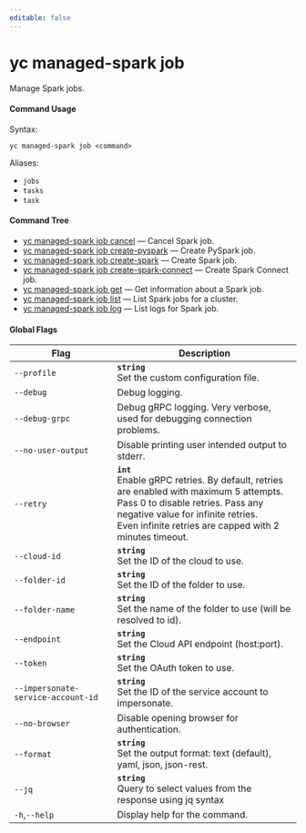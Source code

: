 ```yaml
---
editable: false
---
```


# yc managed-spark job

Manage Spark jobs.

#### Command Usage

Syntax: 

`yc managed-spark job <command>`

Aliases: 

- `jobs`
- `tasks`
- `task`

#### Command Tree

- [yc managed-spark job cancel](cancel.md) — Cancel Spark job.
- [yc managed-spark job create-pyspark](create-pyspark.md) — Create PySpark job.
- [yc managed-spark job create-spark](create-spark.md) — Create Spark job.
- [yc managed-spark job create-spark-connect](create-spark-connect.md) — Create Spark Connect job.
- [yc managed-spark job get](get.md) — Get information about a Spark job.
- [yc managed-spark job list](list.md) — List Spark jobs for a cluster.
- [yc managed-spark job log](log.md) — List logs for Spark job.

#### Global Flags

| Flag | Description |
|----|----|
|`--profile`|<b>`string`</b><br/>Set the custom configuration file.|
|`--debug`|Debug logging.|
|`--debug-grpc`|Debug gRPC logging. Very verbose, used for debugging connection problems.|
|`--no-user-output`|Disable printing user intended output to stderr.|
|`--retry`|<b>`int`</b><br/>Enable gRPC retries. By default, retries are enabled with maximum 5 attempts.<br/>Pass 0 to disable retries. Pass any negative value for infinite retries.<br/>Even infinite retries are capped with 2 minutes timeout.|
|`--cloud-id`|<b>`string`</b><br/>Set the ID of the cloud to use.|
|`--folder-id`|<b>`string`</b><br/>Set the ID of the folder to use.|
|`--folder-name`|<b>`string`</b><br/>Set the name of the folder to use (will be resolved to id).|
|`--endpoint`|<b>`string`</b><br/>Set the Cloud API endpoint (host:port).|
|`--token`|<b>`string`</b><br/>Set the OAuth token to use.|
|`--impersonate-service-account-id`|<b>`string`</b><br/>Set the ID of the service account to impersonate.|
|`--no-browser`|Disable opening browser for authentication.|
|`--format`|<b>`string`</b><br/>Set the output format: text (default), yaml, json, json-rest.|
|`--jq`|<b>`string`</b><br/>Query to select values from the response using jq syntax|
|`-h`,`--help`|Display help for the command.|
